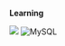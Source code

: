 **Learning**

 <img src="https://img.shields.io/badge/spring-7DAB4E.svg?style=for-the-badge&logo=spring&logoColor=20232a" /> ![MySQL](https://img.shields.io/badge/MySQL-005C84?style=for-the-badge&logo=mysql&logoColor=white)
